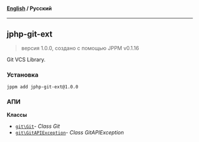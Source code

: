 #### [English](README.md) / **Русский**

---

## jphp-git-ext
> версия 1.0.0, создано с помощью JPPM v0.1.16

Git VCS Library.

### Установка
```
jppm add jphp-git-ext@1.0.0
```

### АПИ
**Классы**
- [`git\Git`](https://github.com/jphp-compiler/jphp/blob/master/exts/jphp-git-ext/api-docs/classes/git/Git.ru.md)- _Class Git_
- [`git\GitAPIException`](https://github.com/jphp-compiler/jphp/blob/master/exts/jphp-git-ext/api-docs/classes/git/GitAPIException.ru.md)- _Class GitAPIException_